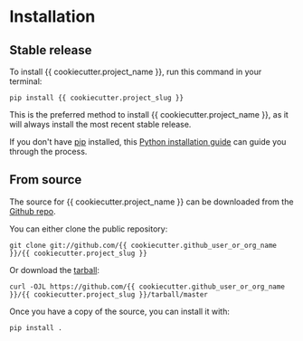 # Installation

## Stable release

To install {{ cookiecutter.project_name }}, run this command in your
terminal:

``` console
pip install {{ cookiecutter.project_slug }}
```

This is the preferred method to install {{ cookiecutter.project_name
}}, as it will always install the most recent stable release.

If you don't have [pip][] installed, this [Python installation guide][]
can guide you through the process.

## From source

The source for {{ cookiecutter.project_name }} can be downloaded from
the [Github repo][].

You can either clone the public repository:

``` console
git clone git://github.com/{{ cookiecutter.github_user_or_org_name }}/{{ cookiecutter.project_slug }}
```

Or download the [tarball][]:

``` console
curl -OJL https://github.com/{{ cookiecutter.github_user_or_org_name }}/{{ cookiecutter.project_slug }}/tarball/master
```

Once you have a copy of the source, you can install it with:

``` console
pip install .
```

  [pip]: https://pip.pypa.io
  [Python installation guide]: http://docs.python-guide.org/en/latest/starting/installation/
  [Github repo]: https://github.com/%7B%7B%20cookiecutter.github_user_or_org_name%20%7D%7D/%7B%7B%20cookiecutter.project_slug%20%7D%7D
  [tarball]: https://github.com/%7B%7B%20cookiecutter.github_user_or_org_name%20%7D%7D/%7B%7B%20cookiecutter.project_slug%20%7D%7D/tarball/master


